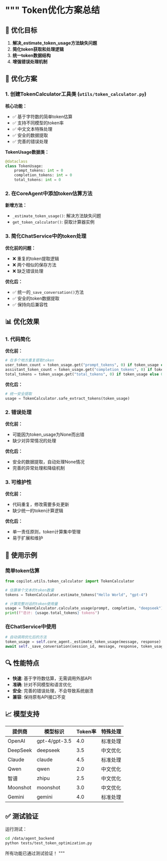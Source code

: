 """
Token优化方案总结
================

## 🎯 优化目标

1. **解决_estimate_token_usage方法缺失问题**
2. **简化token获取和处理逻辑**
3. **统一token数据结构**
4. **增强错误处理机制**

## 🔧 优化方案

### 1. 创建TokenCalculator工具类 (`utils/token_calculator.py`)

**核心功能：**

- ✅ 基于字符数的简单token估算
- ✅ 支持不同模型的token率
- ✅ 中文文本特殊处理
- ✅ 安全的数据提取
- ✅ 完善的错误处理

**TokenUsage数据类：**

```python
@dataclass
class TokenUsage:
    prompt_tokens: int = 0
    completion_tokens: int = 0
    total_tokens: int = 0
```

### 2. 在CoreAgent中添加token估算方法

**新增方法：**

- `_estimate_token_usage()`: 解决方法缺失问题
- `get_token_calculator()`: 获取计算器实例

### 3. 简化ChatService中的token处理

**优化前的问题：**

- ❌ 重复的token提取逻辑
- ❌ 两个相似的保存方法
- ❌ 缺乏错误处理

**优化后：**

- ✅ 统一的`_save_conversation()`方法
- ✅ 安全的token数据提取
- ✅ 保持向后兼容性

## 📊 优化效果

### 1. 代码简化

**优化前：**

```python
# 在多个地方重复提取token
user_token_count = token_usage.get("prompt_tokens", 0) if token_usage else 0
assistant_token_count = token_usage.get("completion_tokens", 0) if token_usage else 0
total_tokens = token_usage.get("total_tokens", 0) if token_usage else 0
```

**优化后：**

```python
# 统一安全提取
usage = TokenCalculator.safe_extract_tokens(token_usage)
```

### 2. 错误处理

**优化前：**

- 可能因为token_usage为None而出错
- 缺少对异常情况的处理

**优化后：**

- 安全的数据提取，自动处理None情况
- 完善的异常处理和降级机制

### 3. 可维护性

**优化前：**

- 代码重复，修改需要多处更新
- 缺少统一的token计算逻辑

**优化后：**

- 单一责任原则，token计算集中管理
- 易于扩展和维护

## 🚀 使用示例

### 简单token估算

```python
from copilot.utils.token_calculator import TokenCalculator

# 估算单个文本的token数量
tokens = TokenCalculator.estimate_tokens("Hello World", "gpt-4")

# 计算完整对话的token使用量
usage = TokenCalculator.calculate_usage(prompt, completion, "deepseek")
print(f"总计: {usage.total_tokens} tokens")
```

### 在ChatService中使用

```python
# 自动调用优化后的方法
token_usage = self.core_agent._estimate_token_usage(message, response)
await self._save_conversation(session_id, message, response, token_usage)
```

## 🔍 性能特点

- **快速**: 基于字符数估算，无需调用外部API
- **准确**: 针对不同模型和语言优化
- **安全**: 完善的错误处理，不会导致系统崩溃
- **兼容**: 保持原有API接口不变

## 📈 模型支持

| 提供商 | 模型标识 | Token率 | 特殊处理 |
|--------|----------|---------|----------|
| OpenAI | gpt-4/gpt-3.5 | 4.0 | 标准处理 |
| DeepSeek | deepseek | 3.5 | 中文优化 |
| Claude | claude | 4.5 | 标准处理 |
| Qwen | qwen | 2.0 | 中文优化 |
| 智谱 | zhipu | 2.5 | 中文优化 |
| Moonshot | moonshot | 3.0 | 中文优化 |
| Gemini | gemini | 4.0 | 标准处理 |

## ✅ 测试验证

运行测试：

```bash
cd /data/agent_backend
python tests/test_token_optimization.py
```

所有功能已通过测试验证！
"""
